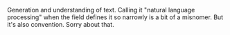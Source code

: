 Generation and understanding of text. Calling it "natural language processing" when the field defines it so narrowly is a bit of a misnomer. But it's also convention. Sorry about that.
